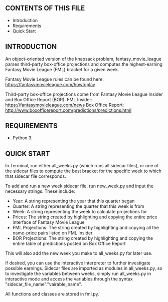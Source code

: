 CONTENTS OF THIS FILE
---------------------

 * Introduction
 * Requirements
 * Quick Start


INTRODUCTION
------------

An object-oriented version of the knapsack problem, fantasy_movie_league parses third-party box-office projections and computes the highest-earning Fantasy Movie League (FML) bracket for a given week.

Fantasy Movie League rules can be found here: https://fantasymovieleague.com/howtoplay

Third-party box-office projections come from Fantasy Movie League Insider and Box Office Report (BOR):
FML Insider: https://fantasymovieleague.com/news
Box Office Report: http://www.boxofficereport.com/predictions/predictions.html


REQUIREMENTS
------------

 * Python 3.


QUICK START
-----------

In Terminal, run either all_weeks.py (which runs all sidecar files), or one of the sidecar files to compute the best bracket for the specific week to which that sidecar file corresponds.

To add and run a new week sidecar file, run new_week.py and input the necessary strings. These include:
 * Year: A string representing the year that this quarter began
 * Quarter: A string representing the quarter that this week is from
 * Week: A string representing the week to calculate projections for
 * Prices: The string created by highlighting and copying the entire price interface of Fantasy Movie League
 * FML Projections: The string created by highlighting and copying all the name-price pairs listed on FML Insider
 * BOR Projections: The string created by highlighting and copying the entire table of predictions posted on Box Office Report

 This will also add the new week you make to all_weeks.py for later use.

If desired, you can use the interactive interpreter to further investigate possible earnings. Sidecar files are imported as modules in all_weeks.py, so to investigate the variables between weeks, simply run all_weeks.py in interactive mode and access the variables through the syntax "sidecar_file_name"."vairable_name".

All functions and classes are stored in fml.py.
